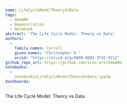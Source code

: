 ```yaml
---
name: LifeCycleModelTheoryVsData
tags:
  - DemARK
  - Demonstration
  - Notebook
abstract: 'The Life Cycle Model: Theory vs Data'
authors:
  -
    family-names: Carroll
    given-names: "Christopher D."
    orcid: "https://orcid.org/0000-0003-3732-9312"
github_repo_url: https://github.com/econ-ark/DemARK
notebooks:
  - 
    notebooks/LifeCycleModelTheoryVsData.ipynb
dashboards:
---
```


The Life Cycle Model: Theory vs Data

